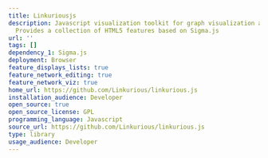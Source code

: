 ```yaml
---
title: Linkuriousjs
description: Javascript visualization toolkit for graph visualization and interaction.
  Provides a collection of HTML5 features based on Sigma.js
url: ''
tags: []
dependency_1: Sigma.js
deployment: Browser
feature_displays_lists: true
feature_network_editing: true
feature_network_viz: true
home_url: https://github.com/Linkurious/linkurious.js
installation_audience: Developer
open_source: true
open_source_license: GPL
programming_language: Javascript
source_url: https://github.com/Linkurious/linkurious.js
type: library
usage_audience: Developer
---
```

